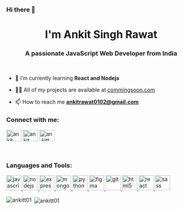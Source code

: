 ### Hi there 👋

<!--
**ankitt01/ankitt01** is a ✨ _special_ ✨ repository because its `README.md` (this file) appears on your GitHub profile.

Here are some ideas to get you started:

- 🔭 I’m currently working on ...
- 🌱 I’m currently learning ...
- 👯 I’m looking to collaborate on ...
- 🤔 I’m looking for help with ...
- 💬 Ask me about ...
- 📫 How to reach me: ...
- 😄 Pronouns: ...
- ⚡ Fun fact: ...
-->

<h1 align="center">I'm Ankit Singh Rawat</h1>
<h3 align="center">A passionate JavaScript Web Developer from India</h3><br>

- 🌱 I’m currently learning **React and Nodejs**

- 👨‍💻 All of my projects are available at [commingsoon.com](commingsoon.com)

- 📫 How to reach me **ankitrawat0102@gmail.com**

<h3 align="left">Connect with me:</h3>
<p align="left">
<a href="https://www.linkedin.com/in/ankit-singh-rawat-7aa399190/" target="blank"><img align="center" src="https://cdn.jsdelivr.net/npm/simple-icons@3.0.1/icons/linkedin.svg" alt="ankit singh rawat" height="30" width="40" /></a>
<a href="https://fb.com/ankit singh rawat" target="blank"><img align="center" src="https://cdn.jsdelivr.net/npm/simple-icons@3.0.1/icons/facebook.svg" alt="ankit singh rawat" height="30" width="40" /></a>
<a href="https://instagram.com/an.kitt_" target="blank"><img align="center" src="https://cdn.jsdelivr.net/npm/simple-icons@3.0.1/icons/instagram.svg" alt="an.kitt_" height="30" width="40" /></a>
</p><br>

<h3 align="left">Languages and Tools:</h3>

<p align="left">
  
<a href="https://developer.mozilla.org/en-US/docs/Web/JavaScript" target="_blank"> <img src="https://devicons.github.io/devicon/devicon.git/icons/javascript/javascript-original.svg" alt="javascript" width="40" height="40"/> </a>
<a href="https://nodejs.org" target="_blank"> <img src="https://devicons.github.io/devicon/devicon.git/icons/nodejs/nodejs-original-wordmark.svg" alt="nodejs" width="40" height="40"/> </a> 
<a href="https://expressjs.com" target="_blank"> <img src="https://devicons.github.io/devicon/devicon.git/icons/express/express-original-wordmark.svg" alt="express" width="40" height="40"/> </a> <a href="https://www.mongodb.com/" target="_blank"> <img src="https://devicons.github.io/devicon/devicon.git/icons/mongodb/mongodb-original-wordmark.svg" alt="mongodb" width="40" height="40"/> </a> 
  <a href="https://www.python.org" target="_blank"> <img src="https://devicons.github.io/devicon/devicon.git/icons/python/python-original.svg" alt="python" width="40" height="40"/> </a> <a href="https://www.figma.com/" target="_blank"> <img src="https://www.vectorlogo.zone/logos/figma/figma-icon.svg" alt="figma" width="40" height="40"/> </a>
  <a href="https://git-scm.com/" target="_blank"> <img src="https://www.vectorlogo.zone/logos/git-scm/git-scm-icon.svg" alt="git" width="40" height="40"/> </a> 
  <a href="https://www.w3.org/html/" target="_blank"> <img src="https://devicons.github.io/devicon/devicon.git/icons/html5/html5-original-wordmark.svg" alt="html5" width="40" height="40"/> </a>  <a href="https://reactjs.org/" target="_blank"> <img src="https://devicons.github.io/devicon/devicon.git/icons/react/react-original-wordmark.svg" alt="react" width="40" height="40"/> </a><a href="https://sass-lang.com" target="_blank"> <img src="https://devicons.github.io/devicon/devicon.git/icons/sass/sass-original.svg" alt="sass" width="40" height="40"/> </a> </p>

<p><img align="left" src="https://github-readme-stats.vercel.app/api/top-langs?username=ankitt01&show_icons=true&locale=en&layout=compact" alt="ankitt01" /></p>

<p>&nbsp;<img align="center" src="https://github-readme-stats.vercel.app/api?username=ankitt01&show_icons=true&locale=en" alt="ankitt01" /></p>

